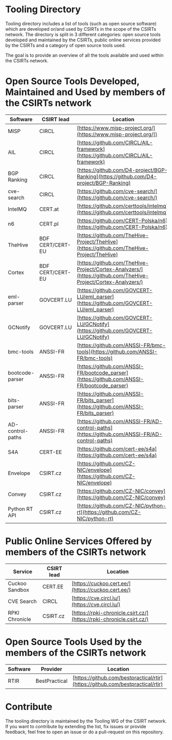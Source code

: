 # Tooling Directory

Tooling directory includes a list of tools (such as open source software) which
are developed or/and used by CSIRTs in the scope of the CSIRTs network. The directory
is split in 3 different categories: open source tools developed and maintained by
the CSIRTs, public online services provided by the CSIRTs and a category of open source tools used.

The goal is to provide an overview of all the tools available and used within the CSIRTs network.

# Open Source Tools Developed, Maintained and Used by members of the CSIRTs network

|Software|CSIRT lead|Location|
|--- |--- |---|
|MISP|CIRCL|[https://www.misp-project.org/](https://www.misp-project.org/])|
|AIL|CIRCL|[https://github.com/CIRCL/AIL-framework](https://github.com/CIRCL/AIL-framework)|
|BGP Ranking|CIRCL|[https://github.com/D4-project/BGP-Ranking](https://github.com/D4-project/BGP-Ranking)|
|cve-search|CIRCL|[https://github.com/cve-search/](https://github.com/cve-search/)|
|IntelMQ|CERT.at|[https://github.com/certtools/intelmq](https://github.com/certtools/intelmq])|
|n6|CERT.pl|[https://github.com/CERT-Polska/n6](https://github.com/CERT-Polska/n6)|
|TheHive|BDF CERT/CERT-EU|[https://github.com/TheHive-Project/TheHive](https://github.com/TheHive-Project/TheHive)|
|Cortex|BDF CERT/CERT-EU|[https://github.com/TheHive-Project/Cortex-Analyzers/](https://github.com/TheHive-Project/Cortex-Analyzers/)|
|eml-parser|GOVCERT.LU|[https://github.com/GOVCERT-LU/eml_parser](https://github.com/GOVCERT-LU/eml_parser)|
|GCNotify|GOVCERT.LU|[https://github.com/GOVCERT-LU/GCNotify](https://github.com/GOVCERT-LU/GCNotify)|
|bmc-tools|ANSSI-FR|[https://github.com/ANSSI-FR/bmc-tools](https://github.com/ANSSI-FR/bmc-tools)|
|bootcode-parser|ANSSI-FR|[https://github.com/ANSSI-FR/bootcode_parser](https://github.com/ANSSI-FR/bootcode_parser)|
|bits-parser|ANSSI-FR|[https://github.com/ANSSI-FR/bits_parser](https://github.com/ANSSI-FR/bits_parser)|
|AD-control-paths|ANSSI-FR|[https://github.com/ANSSI-FR/AD-control-paths](https://github.com/ANSSI-FR/AD-control-paths)|
|S4A|CERT-EE|[https://github.com/cert-ee/s4a](https://github.com/cert-ee/s4a)|
|Envelope|CSIRT.cz|[https://github.com/CZ-NIC/envelope](https://github.com/CZ-NIC/envelope)|
|Convey|CSIRT.cz|[https://github.com/CZ-NIC/convey](https://github.com/CZ-NIC/convey)|
|Python RT API|CSIRT.cz|[https://github.com/CZ-NIC/python-rt](https://github.com/CZ-NIC/python-rt)


# Public Online Services Offered by members of the CSIRTs network

|Service|CSIRT lead|Location|
|---|---|---|
|Cuckoo Sandbox|CERT.EE|[https://cuckoo.cert.ee/](https://cuckoo.cert.ee/)|
|CVE Search|CIRCL|[https://cve.circl.lu/](https://cve.circl.lu/)|
|RPKI Chronicle|CSIRT.cz|[https://rpki-chronicle.csirt.cz/](https://rpki-chronicle.csirt.cz/)|

# Open Source Tools Used by the members of the CSIRTs network

|Software|Provider|Location|
|---|---|---|
|RTIR|BestPractical|[https://github.com/bestpractical/rtir](https://github.com/bestpractical/rtir)|


# Contribute

The tooling directory is maintained by the Tooling WG of the CSIRT network. If you want to contribute by extending
the list, fix issues or provide feedback, feel free to open an issue or do a pull-request on this repository.

